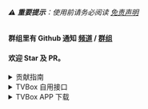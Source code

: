 ###### ⚠️ **重要提示**：使用前请务必阅读 [免责声明](DISCLAIMER.md)

#### 群组里有 Github 通知 [频道](https://t.me/clun_tz) / [群组](https://t.me/clun_top)

#### 欢迎 Star 及 PR。

<details>
<summary>贡献指南</summary>

###### 欢迎贡献代码！请随时提交 Pull Request。

###### Fork 仓库 cluntop/tvbox

> 创建功能分支(`git checkout -b cluntop/tvbox`)  

> 提交更改(`git commit -m '添加某些说明'`)  

> 推送到分支(`git push origin cluntop/tvbox`)  

> 打开 Pull Request

###### WebDav TVbox 接口配置

例如 https://pan.clun.top/dav
主机 pan.clun.top
路径 /dav
协议 SSL
接口 443
账号 tvbox
密码 tvbox

</details>

<details>
<summary>TVBox 自用接口</summary>

```自用
https://clun.top/box.json
```

```PG
https://clun.top/jsm.json
```

```18+
https://clun.top/fun.json
```

```饭总
https://clun.top/fty.json
```

```张佬
https://clun.top/aa.json
```

```拾光
https://clun.top/svip.json
```

```摸鱼
https://clun.top/moyu.json
```

</details>

<details>
<summary>TVBox APP 下载</summary>

###### FongMi leanback [v7a](https://gh.clun.top/raw.githubusercontent.com/FongMi/Release/refs/heads/fongmi/apk/release/leanback-armeabi_v7a.apk) [v8a](https://gh.clun.top/raw.githubusercontent.com/FongMi/Release/refs/heads/fongmi/apk/release/leanback-arm64_v8a.apk)

###### okjack leanback [v7a](https://gh.clun.top/raw.githubusercontent.com/FongMi/Release/refs/heads/okjack/apk/release/leanback-armeabi_v7a.apk) [v8a](https://gh.clun.top/raw.githubusercontent.com/FongMi/Release/refs/heads/okjack/apk/release/leanback-arm64_v8a.apk)

###### FongMi mobile [v7a](https://gh.clun.top/raw.githubusercontent.com/FongMi/Release/refs/heads/fongmi/apk/release/mobile-armeabi_v7a.apk) [v8a](https://gh.clun.top/raw.githubusercontent.com/FongMi/Release/refs/heads/fongmi/apk/release/mobile-arm64_v8a.apk)

###### okjack mobile [v7a](https://gh.clun.top/raw.githubusercontent.com/FongMi/Release/refs/heads/okjack/apk/release/mobile-armeabi_v7a.apk) [v8a](https://gh.clun.top/raw.githubusercontent.com/FongMi/Release/refs/heads/okjack/apk/release/mobile-arm64_v8a.apk)

> mobile = 手机版  
> leanback = 电视版

> arm64_v8a = 64 位元  
> armeabi_v7a = 32 位元

</details>

